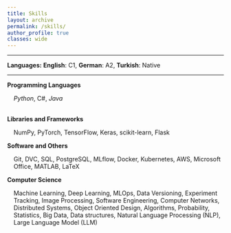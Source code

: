 ```yaml
---
title: Skills
layout: archive
permalink: /skills/
author_profile: true
classes: wide
---
```


---

**Languages:** **English**: C1, **German**: A2, **Turkish**: Native

---

**Programming Languages**
<br><div style="margin-left: 15px;">
<i class="fab fa-python"> Python</i>, C#, <i class="fab fa-java"> Java</i></div>
<br>

**Libraries and Frameworks**
<br><div style="margin-left: 15px;"> NumPy, PyTorch, TensorFlow, Keras, scikit-learn, Flask</div>

**Software and Others** 
<br><div style="margin-left: 15px;">Git, DVC, SQL, PostgreSQL, MLflow, Docker, Kubernetes, AWS, Microsoft Office, MATLAB, LaTeX</div>

**Computer Science**
<br><div style="margin-left: 15px;">Machine Learning, Deep Learning, MLOps, Data Versioning, Experiment Tracking, Image Processing, Software Engineering, Computer Networks, Distributed Systems, Object Oriented Design, Algorithms, Probability, Statistics, Big Data, Data structures, Natural Language Processing (NLP), Large Language Model (LLM)</div>